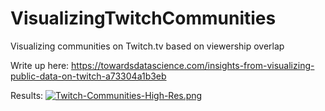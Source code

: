 # VisualizingTwitchCommunities
Visualizing communities on Twitch.tv based on viewership overlap

Write up here: https://towardsdatascience.com/insights-from-visualizing-public-data-on-twitch-a73304a1b3eb

Results: [![Twitch-Communities-High-Res.png](https://i.postimg.cc/RZZmd0kD/Twitch-Communities-High-Res.png)](https://postimg.cc/2VMg8C8Q)
